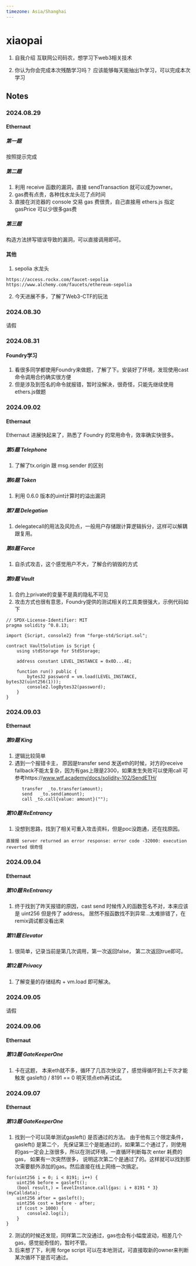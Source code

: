 ```yaml
---
timezone: Asia/Shanghai 
---
```


# xiaopai

1. 自我介绍
互联网公司码农，想学习下web3相关技术

2. 你认为你会完成本次残酷学习吗？
应该能够每天能抽出1h学习，可以完成本次学习

## Notes

<!-- Content_START -->

### 2024.08.29

#### Ethernaut
##### 第一题
按照提示完成

##### 第二题
1. 利用 receive 函数的漏洞，直接 sendTransaction 就可以成为owner。
2. gas费有点贵，各种找水龙头花了点时间
3. 直接在浏览器的 console 交易 gas 费很贵，自己直接用 ethers.js 指定 gasPrice 可以少很多gas费

##### 第三题
构造方法拼写错误导致的漏洞，可以直接调用即可。

#### 其他
1. sepolia 水龙头
```
https://access.rockx.com/faucet-sepolia
https://www.alchemy.com/faucets/ethereum-sepolia
```
2. 今天进展不多，了解了Web3-CTF的玩法

### 2024.08.30
请假

### 2024.08.31
#### Foundry学习
1. 看很多同学都使用Foundry来做题，了解了下。安装好了环境，发现使用cast命令调用合约确实很方便
2. 但是涉及到签名的命令就报错，暂时没解决，很奇怪，只能先继续使用ethers.js做题


### 2024.09.02
#### Ethernaut
Ethernaut 进展快起来了，熟悉了 Foundry 的常用命令，效率确实快很多。
##### 第5题 Telephone
1. 了解了tx.origin 跟 msg.sender 的区别

##### 第6题 Token
1. 利用 0.6.0 版本的uint计算时的溢出漏洞

##### 第7题 Delegation
1. delegatecall的用法及风险点，一般用户存储跟计算逻辑拆分，这样可以解耦跟复用。

##### 第8题 Force
1. 自杀式攻击，这个感觉用户不大，了解合约销毁的方式

##### 第9题 Vault
1. 合约上private的变量不是真的隐私不可见
2. 攻击方式也很有意思，Foundry提供的测试相关的工具类很强大，示例代码如下
```
// SPDX-License-Identifier: MIT
pragma solidity ^0.8.13;

import {Script, console2} from "forge-std/Script.sol";

contract VaultSolution is Script {
    using stdStorage for StdStorage;

    address constant LEVEL_INSTANCE = 0x0D...4E;

    function run() public {
        bytes32 password = vm.load(LEVEL_INSTANCE, bytes32(uint256(1)));
        console2.logBytes32(password);
    }
}
```

### 2024.09.03
#### Ethernaut
##### 第9题 King
1. 逻辑比较简单
2. 遇到一个报错卡主， 原因是transfer send 发送eth的时候，对方的receive fallback不能太复杂，因为有gas上限是2300，如果发生失败可以使用call 可参考https://www.wtf.academy/docs/solidity-102/SendETH/
```
      transfer  _to.transfer(amount);
      send   _to.send(amount);
      call _to.call{value: amount}("");
```

##### 第10题 ReEntrancy
1. 没想到思路，找到了相关可重入攻击资料，但是poc没跑通，还在找原因。
```
直接报 server returned an error response: error code -32000: execution reverted 很奇怪
```
### 2024.09.04
#### Ethernaut
##### 第10题 ReEntrancy
1. 终于找到了昨天报错的原因，cast send 时候传入的函数签名不对，本来应该是 uint256 但是传了 address。 居然不报函数找不到异常...太难排错了，在remix调试都没看出来

##### 第11题 Elevator
1. 很简单，记录当前是第几次调用，第一次返回false， 第二次返回true即可。

##### 第12题 Privacy
1. 了解变量的存储结构 + vm.load 即可解决。

### 2024.09.05
请假

### 2024.09.06
#### Ethernaut
##### 第13题 GateKeeperOne
1. 卡在这题， 本来eth就不多，循环了几百次快没了，感觉得循环到上千次才能触发 gasleft() / 8191 == 0 明天领点eth再试试。

### 2024.09.07
#### Ethernaut
##### 第13题 GateKeeperOne
1. 找到一个可以简单测试gasleft() 是否通过的方法。 由于他有三个限定条件，gasleft() 是第二个， 先保证第三个是能通过的，如果第二个通过了，则使用的gas一定会上涨很多，所以在测试环境，一直循环判断每次 enter 耗费的gas， 如果有一次突然很多， 说明这次第二个是通过了的。这样就可以找到那次需要额外添加的gas。然后直接在线上网络一次搞定。
```
for(uint256 i = 0; i < 8191; i++) {
    uint256 before = gasleft();
    (bool result,) = levelInstance.call{gas: i + 8191 * 3}(myCalldata);
    uint256 after = gasleft();
    uint256 cost = before - after;
    if (cost > 1000) {
        console2.log(i);
    }
}
```
2. 测试的时候还发现，同样第二次没通过，gas也会有小幅度波动，相差几个gas，感觉挺奇怪的，暂时不管。
3. 后来想了下，利用 forge script 可以在本地测试，可直接取新的owner来判断某次循环下是否可通过。

<!-- Content_END -->
